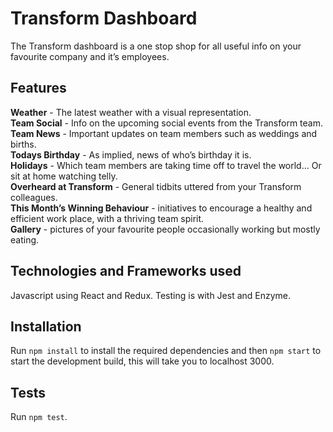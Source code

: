 # Transform Dashboard

The Transform dashboard is a one stop shop for all useful info on your favourite company and it’s employees. 

## Features

**Weather** - The latest weather with a visual representation.  
**Team Social** - Info on the upcoming social events from the Transform team.  
**Team News** - Important updates on team members such as weddings and births.  
**Todays Birthday** - As implied, news of who’s birthday it is.   
**Holidays** - Which team members are taking time off to travel the world… Or sit at home watching telly.  
**Overheard at Transform** - General tidbits uttered from your Transform colleagues.  
**This Month’s Winning Behaviour** - initiatives to encourage a healthy and efficient work place, with a thriving team spirit.  
**Gallery** - pictures of your favourite people occasionally working but mostly eating. 

## Technologies and Frameworks used

Javascript using React and Redux. Testing is with Jest and Enzyme.

## Installation

Run ```npm install``` to install the required dependencies and then ```npm start``` to start the development build, this will take you to localhost 3000. 

## Tests

Run ```npm test```.


